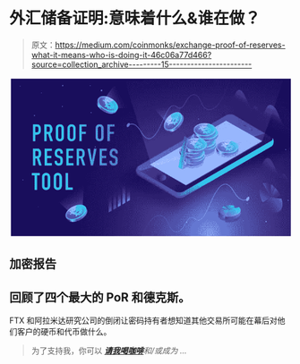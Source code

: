 # 外汇储备证明:意味着什么&谁在做？

> 原文：<https://medium.com/coinmonks/exchange-proof-of-reserves-what-it-means-who-is-doing-it-46c06a77d466?source=collection_archive---------15----------------------->

![](img/f98da51c16a95b6a39609d28cedeb5e1.png)

## 加密报告

## 回顾了四个最大的 PoR 和德克斯。

FTX 和阿拉米达研究公司的倒闭让密码持有者想知道其他交易所可能在幕后对他们客户的硬币和代币做什么。

> 为了支持我，你可以 [***请我喝咖啡***](https://medium.com/coinmonks/buymeacoffee.com/saleswallet)**和/或成为* …*